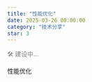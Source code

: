 ```yaml
---
title: "性能优化"
date: 2025-03-26 00:00:00
category: "技术分享"
star: 3
---
```


<font color=gray>🛠️ 建设中...</font>

性能优化


